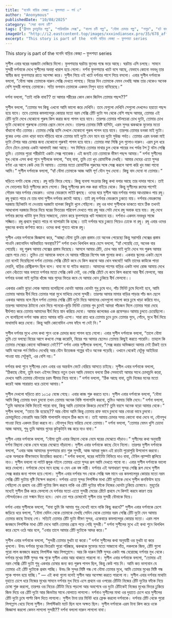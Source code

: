 ```yaml
---
title: "বনেদি বাড়ির কেচ্ছা – ফুলশয্যা – পর্ব ৩"
author: "Anonymous"
publishedDate: "10/08/2025"
category: "সেরা বাংলা চটি"
tags: ["থ্রীসাম চুদাচুদির গল্প", "পারিবারিক সেক্স", "বাংলা চটি গল্প", "বৌমা চোদার গল্প", "শশুর", "হট বাংলা চটি"]
imageUrl: "http://i2.eastcontent.top/images/xxxindiansex.pro/35/678_affairs.jpg"
excerpt: "This story is part of the  বনেদি বাড়ির কেচ্ছা – ফুলশয্যা series             সুশীল এবার ঘরের দরজাটা ভেজিয়ে দিলো। ফুলশয্যার ঘরটায় ফুলের গন্ধে ভরে আছে। ঘরটায় এসি চলছে। সামনে সুন্দরী দর্শনাকে দেখে সুশীলের..."
---
```


This story is part of the 
বনেদি বাড়ির কেচ্ছা – ফুলশয্যা series












সুশীল এবার ঘরের দরজাটা ভেজিয়ে দিলো। ফুলশয্যার ঘরটায় ফুলের গন্ধে ভরে আছে। ঘরটায় এসি চলছে। সামনে সুন্দরী দর্শনাকে দেখে সুশীলের অবস্থা খারাপ হয়ে গেলো। দর্শনা ফুলশয্যার খাটে বসে আছে, যেভাবে কোনো নববধূ তার স্বামীর জন্য ফুলশয্যার রাতে অপেক্ষা করে। সুশীল গিয়ে ওই খাটে দর্শনার পাশে গিয়ে বসলো। এবার সুশীল দর্শনাকে বললো, “বৌমা আজ তোমাকে দারুন সেক্সি দেখতে লাগছে। বিয়ের দিন তোমাকে যেমন দেখছি আজ তার থেকেও অনেক বেশি সুন্দরী লাগছে তোমাকে। সত্যি ভগবান তোমাকে একদম নিপুন হাতে বানিয়েছে।”


দর্শনা বললো, “তাই নাকি বাবা?? তা আমার শরীরের কোন কোন জিনিস তোমার পছন্দ??”


সুশীল বললো, “তোমার সব কিছু এখনো আমি ভালো করে দেখিনি। তবে যেগুলো দেখিনি সেগুলো দেখলেও হয়তো পছন্দ হয়ে যাবে। তবে তোমার কমলালেবুর কোয়ার মতো নরম সেক্সি ঠোঁট দুটো সব থেকে বেশি পছন্দ আমার, তোমার এই ঠোঁট দুটো দেখে যেকোনো পুরুষ কিস করার জন্য পাগল হয়ে যাবে। তারপর তোমার পটলচেরা চোখ দুটো, তোমার চোখ দুটো যেকোনো পুরুষকে তোমার প্রেমে ফেলে দেবে। তারপর তোমার মিষ্টি হাসিটা, এরম সুন্দর ঝকঝকে মুক্তোর মতো বাঁধানো দাঁত তোমার। তোমার সেক্সি হাসি দেখলে যেকোনো পুরুষ পাগল হয়ে যাবে। তারপর তোমার ডবকা মাই দুটো। বুকের ওপর এমন খাড়া ভাবে দাঁড়িয়ে থাকে তোমার মাই দুটো যেন মনে হয় দুটো সুউচ্চ পর্বত। তোমার এরম ডবকা মাই দুটো টেপার আর চোষার জন্য যেকোনো পুরুষই পাগল হয়ে যাবে। তোমার লম্বা সিল্কি চুল গুলোও দারুন। এরম চুল ধরে টেনে টেনে চোদার একটা আলাদাই মজা আছে। সব মিলিয়ে তোমার মাথার চুল থেকে পায়ের নখ পর্যন্ত টপ টু বটম সেক্সি তুমি। তোমার পুরো শরীরটাই একটা সেক্স প্যাকেজ। এই জন্যই তো তোমাকে ভীষণ পছন্দ আমার।” দর্শনা সুশীলের মুখ থেকে এসব কথা শুনে সুশীলকে বললো, “বাহ্ বাবা, তুমি তো খুব রোমান্টিক দেখছি। আমার দেহের এতো সুন্দর বর্ণনা এর আগে কেউ দেয় নি আমায়। তোমার মতো রোমান্টিক পুরুষের সঙ্গে সেক্স করলে আশা করি খুব মজা পাবো আমি।” সুশীল দর্শনাকে বললো, “হ্যাঁ বৌমা তোমাকে আজ আমি পূর্ণ যৌন সুখ দেবো। কিছু বাদ দেবো না তোমার।”


ঘড়িতে দশটা বেজে গেছে। রঘু বাড়ি ফিরে গেছে। কিন্তু ব্যবসা সংক্রান্ত কিছু কথা বলার আছে তার দাদার সাথে। তাই সে দোতলায় উঠে সুশীলের রুমে গেলো। কিন্তু সুশীলের রুম লক করা বাইরে থেকে। কিন্তু সুশীলের রুমের পাশেই সৌরভ আর দর্শনার বেডরুম। ওদের বেডরুমে লাইট জ্বলছে। ওদের ঘরে সুশীল আর দর্শনার গলার আওয়াজও পায় রঘু। রঘু বুঝতে পারে যে তার দাদা সুশীল দর্শনার রুমেই আছে। তাই রঘু দর্শনার বেডরুমে ঢুকতে যায়। দর্শনার বেডরুমের দরজায় ছিটকানি না দেওয়ায় দরজাটা হালকা কিছুটা খুলে গেছিলো। রঘু ওর দাদা সুশীলকে ডাকতে যাবে ঠিক তখনই আধখোলা দরজার ভিতর দিয়ে ঘরের ভিতরের পরিবেশ দেখতে পায় রঘু আর সেটা দেখে রঘু অবাক হয়ে যায়। রঘু দেখে দর্শনার রুমের খাটটা ফুল দিয়ে সাজানো, যেমন করে ফুলশয্যার খাট সাজানো হয়। দর্শনাও একদম নববধূর সাজে সজ্জিত। রঘু প্রথমে বুঝতে পারে না ব্যাপারটা কি হচ্ছে। তাই দর্শনার ঘরে ঢুকতে গিয়েও ঢোকে না রঘু। রঘু এবার ওদের দুজনের কথায় কর্ণপাত করে। ওদের কথা শুনতে থাকে রঘু।


সুশীল এবার দর্শনাকে জিজ্ঞাসা করে, “আচ্ছা বৌমা তুমি প্রেম প্রস্তাব তো অনেক পেয়েছো কিন্তু সরাসরি সেক্সের প্রস্তাব পাওনি কোনোদিন অবিবাহিত অবস্থায়??” দর্শনা তখন খিলখিল করে হেসে বললো, “হ্যাঁ পেয়েছি তো, অনেক বার পেয়েছি। বহু পুরুষ আমায় সেক্সের প্রস্তাব দিয়েছে। আসলে আমার ঠোঁট, চোখ আর মাই দুটো দেখে সব পুরুষ আমার প্রেমে পরে যেত। তুমিও তো আমাকে বললে যে আমার শরীরের বিশেষ অঙ্গ গুলোর কথা। একবার স্কুলের একটা ছেলে তো বলেই দিয়েছিলো দর্শনা তোমার সেক্সি ঠোঁটে কবে যে কিস করবো আর ধোন ঘষবো!! আমি তাদের কাউকে পাত্তা দেয়নি, বাড়ির রেস্ট্রিকশন ছিল বলে। বাবা মা যা গাইড করতো। আমাদের পাশের বাড়ির একটা দাদা রোজ আমায় দেখে ধোন খেঁচতো আর বলতো দর্শনার মতো সেক্সি কেউ নেই, ওর সেক্সি ঠোঁটে যে কবে কিস করবো আর বীর্য ফেলবো, আর দর্শনার ডবকা মাই দুটোর খাঁজে আর গুদের ভিতর কবে যে আমার ধোন ঢুকিয়ে বীর্য ফেলবো।।


একবার একটা বুড়ো লোক আমায় বলেছিলো ধোনটা আমার ধোনটা শুধু চুষে দাও, পাঁচ মিনিট চুষে দিলেই হবে, আমি তোমায় আমার বীর্য দিয়ে তোমার সারা মুখে মাখিয়ে দেবো সুন্দরী। তারপর আমার মামার বাড়ির পাড়ার পাঁচ জন ছেলে একবার আমায় বলে ছিল দর্শনা তোমার সেক্সি ঠোঁট দুটো দিয়ে আমাদের ধোনগুলো ভালো করে চুষে খাড়া করিয়ে দাও, তারপর আমাদের ঠাটানো ধোন দিয়ে পনেরো-কুড়ি মিনিট তোমার গুদ চুদেই আমরা পাঁচজন মিলে তোমার সারা দেহে বীর্যপাত করে তোমায় আমাদের বীর্য দিয়ে স্নান করিয়ে দেবো। আমার কলেজের এক প্রফেসরও আমায় চুদতে চেয়েছিলো। সে বলেছিলো দর্শনা আজ রাতে আমার বাড়ি এসো। সারা রাত ধরে তোমায় চুদে চুদে তোমার গুদে, পোঁদে, মুখে বীর্য দিয়ে মাখামাখি করে দেবো। কিন্তু আমি কোনোদিন এসব ফাঁদে পা দেই নি।”


সুশীল দর্শনার মুখে এসব কথা শুনে ওকে চোদার জন্য পাগল হয়ে গেলো। এবার সুশীল দর্শনাকে বললো, “তালে বৌমা তুমি তো বলছো বিয়ের আগে কখনো সেক্স করোনি, বিয়ের পর আমার ছেলেও তোমায় কিছুই করতে পারেনি। তাহলে কি তোমার সেক্সের কোনো অভিজ্ঞতা নেই??” দর্শনা এবার সুশীলকে বললো, “সেক্স করার অভিজ্ঞতা আমার নেই ঠিকই তবে আমি অনেক পর্ন ভিডিও দেখেছি আর যৌন উত্তেজক গল্পের বইও অনেক পড়েছি। ওখানে থেকেই যেটুকু আইডিয়া পাওয়া যায় সেটুকুই, এর বেশি নয়।”


দর্শনার কথা শুনে সুশীলের ধোন এবার ওর অন্তর্বাস ফেটে বেরিয়ে আসতে চাইছে। সুশীল এবার দর্শনাকে বললো, “ঠিকাছে বৌমা, তুমি যখন এইসব বিষয়ে নতুন তখন আমি যেভাবে বলবো ঠিক সেভাবেই আমার সাথে চোদাচুদি করো, দেখবে আমি তোমায় যৌনতার চরম সীমায় নিয়ে যাবো।” দর্শনা বললো, “ঠিক আছে বাবা, তুমি নিজের মনের মতো করেই আজ সারারাত ধরে চোদো আমায়।”


সুশীল দেখলো ঘড়িতে রাত ১০:১৫ বেজে গেছে। এবার কাজ শুরু করতে হবে। সুশীল এবার দর্শনাকে বললো, “বৌমা আমি কিন্তু তোমায় যখন চুদবো তখন তোমায় অনেক খিস্তি গালাগালি করবো, তুমিও আমায় খিস্তি দেবে।” দর্শনা বললো, “তুমি আমাকে খিস্তি দিতেই পারো বাবা, কিন্তু আমি তোমাকে কিকরে দেবো?? তুমি বয়সে অনেক বড়ো আমার থেকে।” সুশীল বললো, “তাতে কি হয়েছে?? আর বৌমা আমি কিন্তু তোমায় রাফ ভাবে চুদবো আর নোংরা ভাবে চুদবো। চোদাচুদিতে নোংরামি আর খিস্তি গালাগালি নাহলে ঠিক জমে না। তাই আমায় চোদার সময় কোনো বাধা দেবে না, যৌনসুখ পাওয়া নিয়ে একদম চিন্তা করবে না। যৌনসুখ দিয়ে ভরিয়ে দেবো তোমায়।” দর্শনা বললো, “তোমার যেমন খুশি চোদো আজ আমায়, শুধু তুমি আমার গুদের কুটকুটানি বন্ধ করে দাও বাবা।”


সুশীল এবার দর্শনাকে বললো, “বৌমা তুমি এবার বিছানা থেকে নেমে ঘরের মেঝেতে দাঁড়াও।” সুশীলের কথা অনুযায়ী দর্শনা বিছানা থেকে নেমে ঘরের মেঝেতে দাঁড়ালো। সুশীল এবার দর্শনাকে কাছে টেনে নিলো। তারপর সুশীল দর্শনাকে বললো, “এবার আজ আমাদের ফুলশয্যার রাত শুরু সুন্দরী, আজ আমরা দুজন এই রাতটা পুরোপুরি উপভোগ করবো। একে অপরকে ভীষণভাবে উত্তেজিত করবো।” দর্শনা বললো, ঘরের লাইটটা নিভিয়ে দাও বাবা, টেবিল ল্যাম্পটা জ্বালিয়ে নাও। সুশীল বললো না লাইট জ্বলুক নইলে তোমার এতো সুন্দর রূপ আমি দেখতে পাবো না। এবার সুশীল দর্শনাকে ভালো করে দেখলো। দর্শনাকে দেখে মনে হচ্ছে ও যেন এক বঙ্গ নারী। দর্শনার এই অসাধারণ সুন্দর সেক্সি রূপ দেখে সুশীল সেক্স করার জন্য পাগল হয়ে গেলো। সুশীল এবার দর্শনার সব থেকে সেক্সি অঙ্গ মানে ওর কমলালেবুর কোয়ার মতো নরম সেক্সি ঠোঁট দুটোয় দৃষ্টি নিক্ষেপ করলো। দর্শনার এতো সুন্দর লিপস্টিক মাখা ঠোঁট দুটোকে দেখে সুশীল কনফিউস হয়ে গেছিলো যে প্রথমে ওর ঠোঁট দুটোয় কিস করবে নাকি ওর ঠোঁট দুটোর ফাঁকে নিজের ধোনটা ঢুকিয়ে চোষাবে। মুহূর্তের মধ্যেই সুশীল ঠিক করে ফেললো যে দর্শনার মতো এতো সুন্দরী মেয়ের ঠোঁটে প্রথমে সে কিসই করবে কারণ তার সৌন্দর্য্যকেও তো সন্মান দিতে হবে। ধোন তো পরে চোষাবেই সুশীল তার সুন্দরী বৌমাকে দিয়ে।


দর্শনা এবার সুশীলকে বললো, “বাবা তুমি কি আমায় শুধু দেখেই যাবে নাকি কিছু করবে?” সুশীল এবার দর্শনাকে চেপে জড়িয়ে ধরে বললো, “বৌমা যেদিন থেকে তোমাকে দেখছি সেদিন থেকে তোমার নরম সেক্সি ঠোঁট দুটো যেন আমায় তোমার কাছে টানছে গো। সত্যিই তোমার ঠোঁট দুটো ভীষণ সুন্দর, একেবারে কমলালেবুর কোয়ার মতো। এরম লাল জবজবে লিপস্টিক মাখা ঠোঁট দেখে আমি তোমার প্রেমে পড়ে গেছি সুন্দরী।” দর্শনা সুশীলের মুখে এই কথা শুনে খিলখিল করে হেসে ওঠে আর বলে, “এবার তালে আমার ঠোঁট দুটোকে আদর করে।”


সুশীল এবার দর্শনাকে বললো, “সুন্দরী তোমার মুখটা হা করো।” দর্শনা সুশীলের কথা অনুযায়ী ওর মুখটা হা করে খুললো। উফঃ দর্শনার মুখের ভিতরটা পুরো পরিষ্কার, ঝকঝকে মুক্তোর মতো সাজানো দাঁত, লকলকে জিভ, ঠোঁট গুলো পুরো লাল জবজবে করছে লিপস্টিক আর লিপগ্লোসে। আর কি দারুন মিষ্টি সুন্দর একটা গন্ধ বেরোচ্ছে দর্শনার মুখ থেকে। দর্শনার মুখের মিষ্টি সুন্দর গন্ধ শুকে সুশীল এবার আর থাকতে পারলো না। সুশীল এবার দর্শনাকে বললো, “তোমার এই নরম সেক্সি ঠোঁট দুটো শুধু একবার চোষার জন্য কত পুরুষ পাগল ছিল, কিন্তু কেউ পায় নি। আমি কত ভাগ্যবান যে তোমার এই ঠোঁট দুটোকে প্রথম পাচ্ছি। উফঃ কি সুন্দর মিষ্টি গন্ধ গো বৌমা তোমার মুখে, আমি তোমার মুখের মিষ্টি গন্ধ শুকে পাগল হয়ে যাচ্ছি।” — এই কথা গুলো বলেই সুশীল আর অপেক্ষা করতে পারলো না। সুশীল এবার দর্শনার মাথাটা দুহাতে চেপে ধরে নিজের মুখের সামনে দর্শনার মুখ নিয়ে এসে প্রথমে ওর ওপরের ঠোঁটটা নিজের ঠোঁট দুটোর ফাঁকে নিয়ে চোষা শুরু করলো, তারপর ওর নিচের ঠোঁটটা নিয়ে পড়লো আর অবশেষে ওর দুটো ঠোঁটকেই নিজের মুখের ভিতর ঢুকিয়ে জিভ দিয়ে ওর ঠোঁট দুটো আর জিভটার সাথে বোলাতে লাগলো। দর্শনাও সুশীলের মাথা ওর দুহাতে চেপে ধরে সুশীলের ঠোঁট দুটো চুষে পাল্টা কিস দিতে লাগলো। সুশীল টানা চার মিনিট ধরে ফ্রেঞ্চ করলো দর্শনাকে। দর্শনার ঠোঁট থেকে পুরো লিপগ্লোস খেয়ে নিলো সুশীল। লিপস্টিকটা ম্যাট ছিল বলে অক্ষত ছিল। সুশীল দর্শনাকে এরম টানা কিস করে ওকে জিজ্ঞাসা করলো কেমন লাগলো সুন্দরী?? দর্শনা বললো দারুন লাগলো বাবা।
